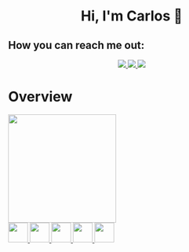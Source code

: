 <div>
 <h1 align="center">Hi, I'm Carlos 🦆</h1>
</div>

## How you can reach me out:
<div align="center">
    <a href="https://instagram.com/belber_k" target="_blank">
        <img loading="lazy" src="https://img.shields.io/badge/-Instagram-%23E4405F?style=for-the-badge&logo=instagram&logoColor=white" target="_blank">
    </a>
    <a href = "mailto:kadubelber1@gmail.com">
        <img loading="lazy" src="https://img.shields.io/badge/Gmail-D14836?style=for-the-badge&logo=gmail&logoColor=white" target="_blank">
    </a>
    <a href="https://www.linkedin.com/in/carlos-pepato-developer" target="_blank">
        <img loading="lazy" src="https://img.shields.io/badge/-LinkedIn-%230077B5?style=for-the-badge&logo=linkedin&logoColor=white" target="_blank">
    </a>   
</div>

# Overview
<div>
    <a href="https://github.com/carlospepato">
    <img loading="lazy" height="220em" src="https://github-readme-stats.vercel.app/api/top-langs/?username=carlospepato&layout=donut&langs_count=5&theme=dark"/>
</div>
<div>
    <img height="40em" src="https://cdn.jsdelivr.net/gh/devicons/devicon@latest/icons/react/react-original.svg" />
    <img height="40em" src="https://cdn.jsdelivr.net/gh/devicons/devicon@latest/icons/nodejs/nodejs-plain-wordmark.svg" />
    <img height="40em" src="https://cdn.jsdelivr.net/gh/devicons/devicon@latest/icons/python/python-original.svg" />
    <img height="40em" src="https://cdn.jsdelivr.net/gh/devicons/devicon@latest/icons/tailwindcss/tailwindcss-original.svg" />
    <img height="40em" src="https://cdn.jsdelivr.net/gh/devicons/devicon@latest/icons/typescript/typescript-original.svg" />
</div>
